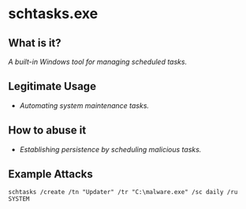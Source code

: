 # schtasks.exe
## What is it?
*A built-in Windows tool for managing scheduled tasks.*

## Legitimate Usage
- *Automating system maintenance tasks.*

## How to abuse it
- *Establishing persistence by scheduling malicious tasks.*

## Example Attacks
```
schtasks /create /tn "Updater" /tr "C:\malware.exe" /sc daily /ru SYSTEM
```
